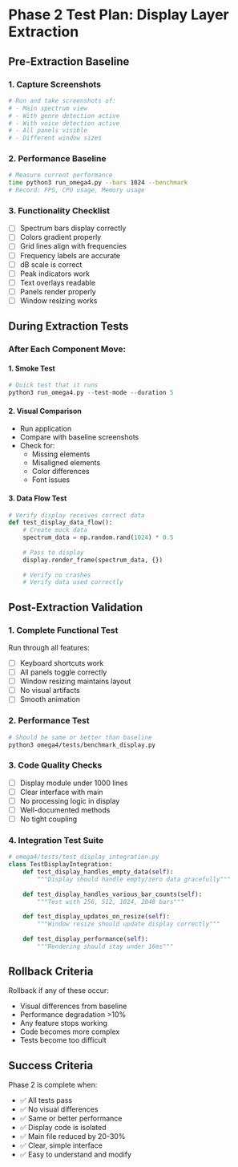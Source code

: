 # Phase 2 Test Plan: Display Layer Extraction

## Pre-Extraction Baseline

### 1. Capture Screenshots
```bash
# Run and take screenshots of:
# - Main spectrum view
# - With genre detection active
# - With voice detection active  
# - All panels visible
# - Different window sizes
```

### 2. Performance Baseline
```bash
# Measure current performance
time python3 run_omega4.py --bars 1024 --benchmark
# Record: FPS, CPU usage, Memory usage
```

### 3. Functionality Checklist
- [ ] Spectrum bars display correctly
- [ ] Colors gradient properly
- [ ] Grid lines align with frequencies
- [ ] Frequency labels are accurate
- [ ] dB scale is correct
- [ ] Peak indicators work
- [ ] Text overlays readable
- [ ] Panels render properly
- [ ] Window resizing works

## During Extraction Tests

### After Each Component Move:

#### 1. Smoke Test
```python
# Quick test that it runs
python3 run_omega4.py --test-mode --duration 5
```

#### 2. Visual Comparison
- Run application
- Compare with baseline screenshots
- Check for:
  - Missing elements
  - Misaligned elements
  - Color differences
  - Font issues

#### 3. Data Flow Test
```python
# Verify display receives correct data
def test_display_data_flow():
    # Create mock data
    spectrum_data = np.random.rand(1024) * 0.5
    
    # Pass to display
    display.render_frame(spectrum_data, {})
    
    # Verify no crashes
    # Verify data used correctly
```

## Post-Extraction Validation

### 1. Complete Functional Test
Run through all features:
- [ ] Keyboard shortcuts work
- [ ] All panels toggle correctly
- [ ] Window resizing maintains layout
- [ ] No visual artifacts
- [ ] Smooth animation

### 2. Performance Test
```bash
# Should be same or better than baseline
python3 omega4/tests/benchmark_display.py
```

### 3. Code Quality Checks
- [ ] Display module under 1000 lines
- [ ] Clear interface with main
- [ ] No processing logic in display
- [ ] Well-documented methods
- [ ] No tight coupling

### 4. Integration Test Suite
```python
# omega4/tests/test_display_integration.py
class TestDisplayIntegration:
    def test_display_handles_empty_data(self):
        """Display should handle empty/zero data gracefully"""
        
    def test_display_handles_various_bar_counts(self):
        """Test with 256, 512, 1024, 2048 bars"""
        
    def test_display_updates_on_resize(self):
        """Window resize should update display correctly"""
        
    def test_display_performance(self):
        """Rendering should stay under 16ms"""
```

## Rollback Criteria

Rollback if any of these occur:
- Visual differences from baseline
- Performance degradation >10%
- Any feature stops working
- Code becomes more complex
- Tests become too difficult

## Success Criteria

Phase 2 is complete when:
- ✅ All tests pass
- ✅ No visual differences
- ✅ Same or better performance  
- ✅ Display code is isolated
- ✅ Main file reduced by 20-30%
- ✅ Clear, simple interface
- ✅ Easy to understand and modify